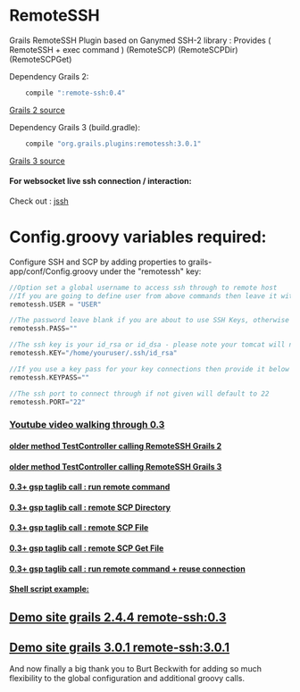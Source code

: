 RemoteSSH
=========

Grails RemoteSSH Plugin based on Ganymed SSH-2 library : Provides ( RemoteSSH + exec command ) (RemoteSCP) (RemoteSCPDir) (RemoteSCPGet)


Dependency Grails 2:

```groovy
	compile ":remote-ssh:0.4"
```

[Grails 2 source](https://github.com/vahidhedayati/RemoteSSH/tree/grails2-v0.3)

Dependency Grails 3 (build.gradle):

```groovy
	compile "org.grails.plugins:remotessh:3.0.1"
```
[Grails 3 source](https://github.com/vahidhedayati/RemoteSSH)
	


	
#### For websocket live ssh connection / interaction: 
Check out : [jssh](https://github.com/vahidhedayati/jssh)


# Config.groovy variables required:

Configure SSH and SCP by adding properties to grails-app/conf/Config.groovy under the "remotessh" key:
```groovy
//Option set a global username to access ssh through to remote host
//If you are going to define user from above commands then leave it with empty speach marks
remotessh.USER = "USER"

//The password leave blank if you are about to use SSH Keys, otherwise provide password to ssh auth
remotessh.PASS=""

//The ssh key is your id_rsa or id_dsa - please note your tomcat will need access/permissions to file/location
remotessh.KEY="/home/youruser/.ssh/id_rsa"

//If you use a key pass for your key connections then provide it below
remotessh.KEYPASS=""

//The ssh port to connect through if not given will default to 22
remotessh.PORT="22"
```

### [Youtube video walking through 0.3](https://www.youtube.com/watch?v=v_0nNJX4Xmk)

#### [older method TestController calling RemoteSSH Grails 2](https://github.com/vahidhedayati/RemoteSSH/wiki/older-method)

#### [older method TestController calling RemoteSSH Grails 3](https://github.com/vahidhedayati/RemoteSSH/wiki/older-method-grails3)

#### [0.3+ gsp taglib call : run remote command ](https://github.com/vahidhedayati/test-rssh/blob/master/grails-app/controllers/test/rssh/TestController.groovy#L21-L26)

#### [0.3+ gsp taglib call : remote SCP Directory ](https://github.com/vahidhedayati/test-rssh/blob/master/grails-app/views/test/scpDir.gsp)

#### [0.3+ gsp taglib call : remote SCP File ](https://github.com/vahidhedayati/test-rssh/blob/master/grails-app/views/test/scpFile.gsp)

#### [0.3+ gsp taglib call : remote SCP Get File ](https://github.com/vahidhedayati/test-rssh/blob/master/grails-app/views/test/scpGet.gsp)

#### [0.3+ gsp taglib call : run remote command + reuse connection ](https://github.com/vahidhedayati/test-rssh/blob/master/grails-app/controllers/test/rssh/TestController.groovy#L52-L89)

#### [Shell script example:](https://github.com/vahidhedayati/RemoteSSH/wiki/shell-script-example)

## [Demo site grails 2.4.4 remote-ssh:0.3](https://github.com/vahidhedayati/test-rssh)
## [Demo site grails 3.0.1 remote-ssh:3.0.1](https://github.com/vahidhedayati/testrssh)



And now finally a big thank you to Burt Beckwith for adding so much flexibility to the global configuration and additional groovy calls. 


```
